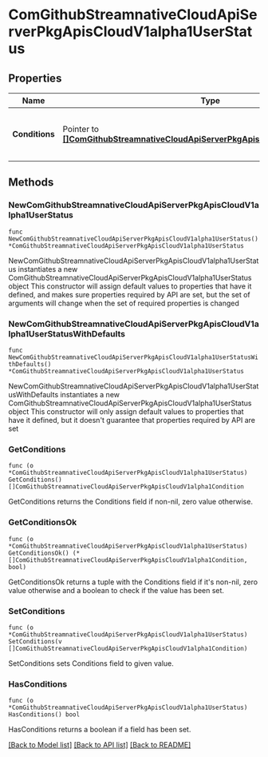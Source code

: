 # ComGithubStreamnativeCloudApiServerPkgApisCloudV1alpha1UserStatus

## Properties

Name | Type | Description | Notes
------------ | ------------- | ------------- | -------------
**Conditions** | Pointer to [**[]ComGithubStreamnativeCloudApiServerPkgApisCloudV1alpha1Condition**](ComGithubStreamnativeCloudApiServerPkgApisCloudV1alpha1Condition.md) | Conditions is an array of current observed conditions. | [optional] 

## Methods

### NewComGithubStreamnativeCloudApiServerPkgApisCloudV1alpha1UserStatus

`func NewComGithubStreamnativeCloudApiServerPkgApisCloudV1alpha1UserStatus() *ComGithubStreamnativeCloudApiServerPkgApisCloudV1alpha1UserStatus`

NewComGithubStreamnativeCloudApiServerPkgApisCloudV1alpha1UserStatus instantiates a new ComGithubStreamnativeCloudApiServerPkgApisCloudV1alpha1UserStatus object
This constructor will assign default values to properties that have it defined,
and makes sure properties required by API are set, but the set of arguments
will change when the set of required properties is changed

### NewComGithubStreamnativeCloudApiServerPkgApisCloudV1alpha1UserStatusWithDefaults

`func NewComGithubStreamnativeCloudApiServerPkgApisCloudV1alpha1UserStatusWithDefaults() *ComGithubStreamnativeCloudApiServerPkgApisCloudV1alpha1UserStatus`

NewComGithubStreamnativeCloudApiServerPkgApisCloudV1alpha1UserStatusWithDefaults instantiates a new ComGithubStreamnativeCloudApiServerPkgApisCloudV1alpha1UserStatus object
This constructor will only assign default values to properties that have it defined,
but it doesn't guarantee that properties required by API are set

### GetConditions

`func (o *ComGithubStreamnativeCloudApiServerPkgApisCloudV1alpha1UserStatus) GetConditions() []ComGithubStreamnativeCloudApiServerPkgApisCloudV1alpha1Condition`

GetConditions returns the Conditions field if non-nil, zero value otherwise.

### GetConditionsOk

`func (o *ComGithubStreamnativeCloudApiServerPkgApisCloudV1alpha1UserStatus) GetConditionsOk() (*[]ComGithubStreamnativeCloudApiServerPkgApisCloudV1alpha1Condition, bool)`

GetConditionsOk returns a tuple with the Conditions field if it's non-nil, zero value otherwise
and a boolean to check if the value has been set.

### SetConditions

`func (o *ComGithubStreamnativeCloudApiServerPkgApisCloudV1alpha1UserStatus) SetConditions(v []ComGithubStreamnativeCloudApiServerPkgApisCloudV1alpha1Condition)`

SetConditions sets Conditions field to given value.

### HasConditions

`func (o *ComGithubStreamnativeCloudApiServerPkgApisCloudV1alpha1UserStatus) HasConditions() bool`

HasConditions returns a boolean if a field has been set.


[[Back to Model list]](../README.md#documentation-for-models) [[Back to API list]](../README.md#documentation-for-api-endpoints) [[Back to README]](../README.md)


